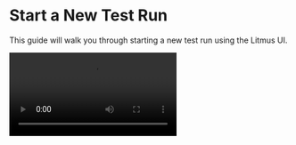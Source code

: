 # Start a New Test Run

This guide will walk you through starting a new test run using the Litmus UI.

<video controls="controls" src="/video/StartRun.mp4" />

**Prerequisites:**

- You have deployed the Litmus application.
- You have access to the Litmus UI in your browser.
- You have created at least one Test Template.

**Steps:**

1. **Navigate to the "Start New Run" page:**

   ![Start new run](/img/start-new-run.png)

   - From the Litmus UI, click on the "Start New Run" item in the left sidebar.

2. **Select a Test Template:**

   - Choose the desired template from the "Template ID" dropdown. This will display available templates of both types: "Test Run" and "Test Mission".
   - The available test cases, input, and output fields for the chosen template will be shown.
   - When selecting a "Test Mission" template, you'll see the mission duration defined in the template.

3. **Enter a Run ID:**

   - Input a unique identifier for this specific test run in the "Run ID" field.
   - This ID will help you distinguish this run from others.

4. **(Optional) Modify Request Payload:**

   - Review the default request payload displayed in the "Request Payload" tab.
   - You can modify this payload if needed, using the available tokens: {query}, {response}, {filter}, {source}, {block}, {category}. For "Test Missions", the {query} token will be replaced by the LLM's generated requests in each interaction loop.
   - Ensure the payload is valid JSON.

5. **(Optional) Configure Pre-Request and Post-Request:**

   - If required, you can define a pre-request to be executed before each test case in the "Pre-Request" tab.
   - Similarly, you can define a post-request to be executed after each test case in the "Post-Request" tab.
   - These requests are optional and allow you to set up and tear down your testing environment.

6. **(Optional) Test Your Request:**

   - Before submitting your test run, click the "Test Request" button within the "Request Payload" tab.
   - This sends a single request using the defined payload and allows you to verify it's correctly formatted and reaches your endpoint.
   - If successful, you can then select the "Output" tab to view the response structure.

7. **Submit the Test Run:**

   - After reviewing all configurations, click the "Submit Run" button.
   - This initiates the test run using the chosen template and your configurations.
   - If you chose a "Test Mission" template, the LLM will be invoked to guide the interactions for the specified duration.

8. **Monitor Run Progress:**

   - You can track the progress of your run on the "Tests" page, accessible from the sidebar.
   - The page displays the run ID, start time, status, and progress. For "Test Missions", the progress shows the current turn in the mission.
   - When the run completes, its status will change from "Running" to "Completed"

9. **View Results:**

- Click on a completed run ID to view its detailed results.
- For "Test Runs", this page displays each test case and its outcome: success or failure, along with assessment results.
- For "Test Missions", you'll see the full conversation history, the final assessment, and details about each interaction loop.
- You can further explore individual requests, responses, and assessment results (if applicable) by clicking the "Explore" button.

**Note:**

- Ensure that the request payload and pre/post requests (if defined) are valid JSON structures.
- If using the "Test Request" function, remember to select the output field for viewing the response structure.
- You can use filter options to narrow down the displayed test cases on the run results page.

That's it! You've successfully started a new test run.
